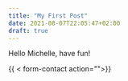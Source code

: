 ```yaml
---
title: "My First Post"
date: 2021-08-07T22:05:47+02:00
draft: true
---
```


Hello Michelle, have fun!

{{ < form-contact action="">}}